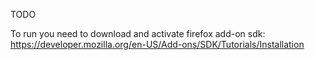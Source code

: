 TODO

To run you need to download and activate firefox add-on sdk:
<https://developer.mozilla.org/en-US/Add-ons/SDK/Tutorials/Installation>
